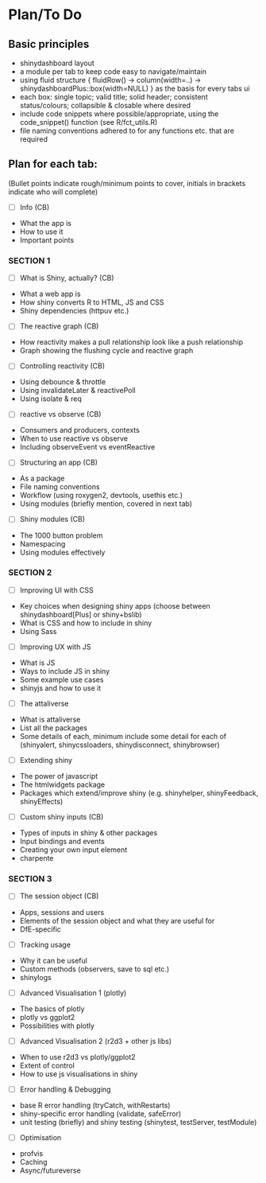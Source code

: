 # Plan/To Do

## Basic principles
- shinydashboard layout
- a module per tab to keep code easy to navigate/maintain
- using fluid structure { fluidRow() -> column(width=..) -> shinydashboardPlus::box(width=NULL) } as the basis for every tabs ui
- each box: single topic; valid title; solid header; consistent status/colours; collapsible & closable where desired
- include code snippets where possible/appropriate, using the code_snippet() function (see R/fct_utils.R)
- file naming conventions adhered to for any functions etc. that are required

## Plan for each tab:
(Bullet points indicate rough/minimum points to cover, initials in brackets indicate who will complete)

- [ ] Info (CB)
- What the app is
- How to use it
- Important points

### SECTION 1
- [ ] What is Shiny, actually? (CB)
- What a web app is
- How shiny converts R to HTML, JS and CSS
- Shiny dependencies (httpuv etc.)

- [ ] The reactive graph (CB)
- How reactivity makes a pull relationship look like a push relationship
- Graph showing the flushing cycle and reactive graph

- [ ] Controlling reactivity (CB)
- Using debounce & throttle
- Using invalidateLater & reactivePoll
- Using isolate & req

- [ ] reactive vs observe (CB)
- Consumers and producers, contexts
- When to use reactive vs observe
- Including observeEvent vs eventReactive

- [ ] Structuring an app (CB)
- As a package
- File naming conventions
- Workflow (using roxygen2, devtools, usethis etc.)
- Using modules (briefly mention, covered in next tab)

- [ ] Shiny modules (CB)
- The 1000 button problem
- Namespacing
- Using modules effectively

### SECTION 2
- [ ] Improving UI with CSS
- Key choices when designing shiny apps (choose between shinydashboard[Plus] or shiny+bslib)
- What is CSS and how to include in shiny
- Using Sass

- [ ] Improving UX with JS
- What is JS
- Ways to include JS in shiny
- Some example use cases
- shinyjs and how to use it

- [ ] The attaliverse
- What is attaliverse
- List all the packages
- Some details of each, minimum include some detail for each of (shinyalert, shinycssloaders, shinydisconnect, shinybrowser)

- [ ] Extending shiny
- The power of javascript
- The htmlwidgets package
- Packages which extend/improve shiny (e.g. shinyhelper, shinyFeedback, shinyEffects)

- [ ] Custom shiny inputs (CB)
- Types of inputs in shiny & other packages
- Input bindings and events
- Creating your own input element
- charpente

### SECTION 3
- [ ] The session object (CB)
- Apps, sessions and users
- Elements of the session object and what they are useful for
- DfE-specific

- [ ] Tracking usage
- Why it can be useful
- Custom methods (observers, save to sql etc.)
- shinylogs

- [ ] Advanced Visualisation 1 (plotly)
- The basics of plotly
- plotly vs ggplot2
- Possibilities with plotly

- [ ] Advanced Visualisation 2 (r2d3 + other js libs)
- When to use r2d3 vs plotly/ggplot2
- Extent of control
- How to use js visualisations in shiny

- [ ] Error handling & Debugging
- base R error handling (tryCatch, withRestarts)
- shiny-specific error handling (validate, safeError)
- unit testing (briefly) and shiny testing (shinytest, testServer, testModule)

- [ ] Optimisation
- profvis
- Caching
- Async/futureverse
